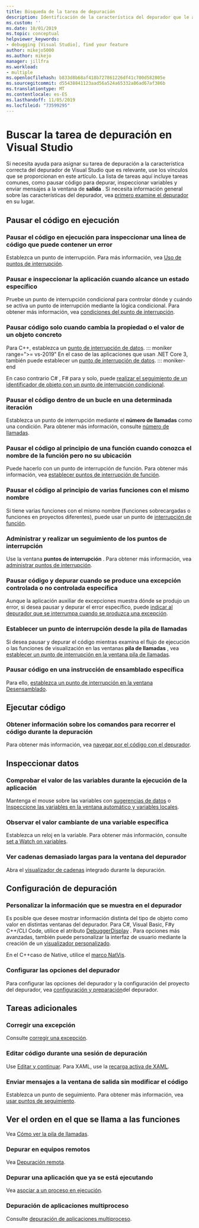 ```yaml
---
title: Búsqueda de la tarea de depuración
description: Identificación de la característica del depurador que le ayudará a depurar la aplicación
ms.custom: ''
ms.date: 10/01/2019
ms.topic: conceptual
helpviewer_keywords:
- debugging [Visual Studio], find your feature
author: mikejo5000
ms.author: mikejo
manager: jillfra
ms.workload:
- multiple
ms.openlocfilehash: b833d8b68af418b727861226df41c700d582805e
ms.sourcegitcommit: d55438841123aad56a524a65332a86ad67af386b
ms.translationtype: MT
ms.contentlocale: es-ES
ms.lasthandoff: 11/05/2019
ms.locfileid: "73599295"
---
```

# <a name="find-your-debugging-task-in-visual-studio"></a>Buscar la tarea de depuración en Visual Studio

Si necesita ayuda para asignar su tarea de depuración a la característica correcta del depurador de Visual Studio que es relevante, use los vínculos que se proporcionan en este artículo. La lista de tareas aquí incluye tareas comunes, como pausar código para depurar, inspeccionar variables y enviar mensajes a la ventana de **salida** . Si necesita información general sobre las características del depurador, vea [primero examine el depurador](debugger-feature-tour.md) en su lugar.

## <a name="pause-running-code"></a>Pausar el código en ejecución

### <a name="pause-running-code-to-inspect-a-line-of-code-that-may-contain-a-bug"></a>Pausar el código en ejecución para inspeccionar una línea de código que puede contener un error

Establezca un punto de interrupción. Para más información, vea [Uso de puntos de interrupción](using-breakpoints.md).

### <a name="pause-and-inspect-your-app-when-it-reaches-a-specific-state"></a>Pausar e inspeccionar la aplicación cuando alcance un estado específico

Pruebe un punto de interrupción condicional para controlar dónde y cuándo se activa un punto de interrupción mediante la lógica condicional. Para obtener más información, vea [condiciones del punto de interrupción](using-breakpoints.md#breakpoint-conditions).

### <a name="pause-code-only-when-a-specific-objects-property-or-value-changes"></a>Pausar código solo cuando cambia la propiedad o el valor de un objeto concreto

Para C++, establezca un [punto de interrupción de datos](using-breakpoints.md#BKMK_set_a_data_breakpoint_native_cplusplus). 
::: moniker range=">= vs-2019"
En el caso de las aplicaciones que usan .NET Core 3, también puede establecer un [punto de interrupción de datos](using-breakpoints.md#BKMK_set_a_data_breakpoint_managed).
::: moniker-end

En caso contrario C# , F# para y solo, puede [realizar el seguimiento de un identificador de objeto con un punto de interrupción condicional](using-breakpoints.md#using-object-ids-in-breakpoint-conditions-c-and-f).

### <a name="pause-code-inside-a-loop-at-a-certain-iteration"></a>Pausar el código dentro de un bucle en una determinada iteración

Establezca un punto de interrupción mediante el **número de llamadas** como una condición. Para obtener más información, consulte [número de llamadas](using-breakpoints.md#set-a-hit-count-condition).

### <a name="pause-code-at-the-start-of-a-function-when-you-know-the-function-name-but-not-its-location"></a>Pausar el código al principio de una función cuando conozca el nombre de la función pero no su ubicación

Puede hacerlo con un punto de interrupción de función. Para obtener más información, vea [establecer puntos de interrupción de función](using-breakpoints.md#BKMK_Set_a_breakpoint_in_a_source_file).

### <a name="pause-code-at-the-start-of-multiple-functions-with-the-same-name"></a>Pausar el código al principio de varias funciones con el mismo nombre

Si tiene varias funciones con el mismo nombre (funciones sobrecargadas o funciones en proyectos diferentes), puede usar un punto de [interrupción de función](using-breakpoints.md#BKMK_Set_a_breakpoint_in_a_source_file).

### <a name="manage-and-keep-track-of-your-breakpoints"></a>Administrar y realizar un seguimiento de los puntos de interrupción

Use la ventana **puntos de interrupción** . Para obtener más información, vea [administrar puntos de interrupción](using-breakpoints.md#BKMK_Specify_advanced_properties_of_a_breakpoint_).

### <a name="pause-code-and-debug-when-a-specific-handled-or-unhandled-exception-is-thrown"></a>Pausar código y depurar cuando se produce una excepción controlada o no controlada específica

Aunque la aplicación auxiliar de excepciones muestra dónde se produjo un error, si desea pausar y depurar el error específico, puede [indicar al depurador que se interrumpa cuando se produzca una excepción](managing-exceptions-with-the-debugger.md#tell-the-debugger-to-break-when-an-exception-is-thrown).

### <a name="set-a-breakpoint-from-the-call-stack"></a>Establecer un punto de interrupción desde la pila de llamadas

Si desea pausar y depurar el código mientras examina el flujo de ejecución o las funciones de visualización en las ventanas **pila de llamadas** , vea [establecer un punto de interrupción en la ventana pila de llamadas](using-breakpoints.md#BKMK_Set_a_breakpoint_from_debugger_windows).

### <a name="pause-code-at-a-specific-assembly-instruction"></a>Pausar código en una instrucción de ensamblado específica

Para ello, [establezca un punto de interrupción en la ventana Desensamblado](using-breakpoints.md#BKMK_Set_a_breakpoint_from_debugger_windows).

## <a name="execute-code"></a>Ejecutar código

### <a name="learn-the-commands-to-step-through-your-code-while-debugging"></a>Obtener información sobre los comandos para recorrer el código durante la depuración

Para obtener más información, vea [navegar por el código con el depurador](navigating-through-code-with-the-debugger.md).

## <a name="inspect-data"></a>Inspeccionar datos

### <a name="check-the-value-of-variables-while-running-your-app"></a>Comprobar el valor de las variables durante la ejecución de la aplicación

Mantenga el mouse sobre las variables con [sugerencias de datos](view-data-values-in-data-tips-in-the-code-editor.md) o [Inspeccione las variables en la ventana automático y variables locales](autos-and-locals-windows.md).

### <a name="observe-the-changing-value-of-a-specific-variable"></a>Observar el valor cambiante de una variable específica

Establezca un reloj en la variable. Para obtener más información, consulte [set a Watch on variables](watch-and-quickwatch-windows.md).

### <a name="view-strings-that-are-too-long-for-the-debugger-window"></a>Ver cadenas demasiado largas para la ventana del depurador

Abra el [visualizador de cadenas](view-strings-visualizer.md) integrado durante la depuración.

## <a name="configure-debugging"></a>Configuración de depuración

### <a name="customize-information-shown-in-the-debugger"></a>Personalizar la información que se muestra en el depurador

Es posible que desee mostrar información distinta del tipo de objeto como valor en distintas ventanas del depurador. Para C#, Visual Basic, F#y C++/CLI Code, utilice el atributo [DebuggerDisplay](using-the-debuggerdisplay-attribute.md) . Para opciones más avanzadas, también puede personalizar la interfaz de usuario mediante la creación de un [visualizador personalizado](create-custom-visualizers-of-data.md).

En el C++caso de Native, utilice el [marco NatVis](create-custom-views-of-native-objects.md).

### <a name="configure-debugger-settings"></a>Configurar las opciones del depurador

Para configurar las opciones del depurador y la configuración del proyecto del depurador, vea [configuración y preparación](debugger-settings-and-preparation.md)del depurador.

## <a name="additional-tasks"></a>Tareas adicionales

### <a name="fix-an-exception"></a>Corregir una excepción

Consulte [corregir una excepción](write-better-code-with-visual-studio.md#fix-an-exception).

### <a name="edit-code-during-a-debugging-session"></a>Editar código durante una sesión de depuración

Use [Editar y continuar](edit-and-continue.md). Para XAML, use la [recarga activa de XAML](../xaml-tools/xaml-hot-reload.md).

### <a name="send-messages-to-the-output-window-without-modifying-code"></a>Enviar mensajes a la ventana de salida sin modificar el código

Establezca un punto de seguimiento. Para obtener más información, vea [usar puntos de seguimiento](using-tracepoints.md).

## <a name="view-the-order-in-which-functions-are-called"></a>Ver el orden en el que se llama a las funciones

Vea [Cómo ver la pila de llamadas](how-to-use-the-call-stack-window.md).

### <a name="debug-on-remote-machines"></a>Depurar en equipos remotos

Vea [Depuración remota](remote-debugging.md).

### <a name="debug-an-app-that-is-already-running"></a>Depurar una aplicación que ya se está ejecutando

Vea [asociar a un proceso en ejecución](attach-to-running-processes-with-the-visual-studio-debugger.md).

### <a name="debug-multithreaded-applications"></a>Depuración de aplicaciones multiproceso

Consulte [depuración de aplicaciones multiproceso](debug-multithreaded-applications-in-visual-studio.md).